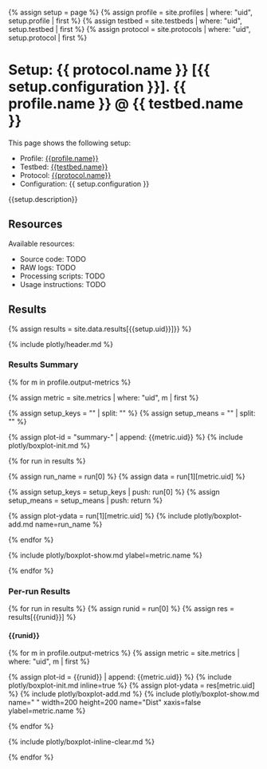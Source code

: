 {% assign setup = page %}
{% assign profile = site.profiles | where: "uid", setup.profile | first %}
{% assign testbed = site.testbeds | where: "uid", setup.testbed | first %}
{% assign protocol = site.protocols | where: "uid", setup.protocol | first %}

# Setup: {{ protocol.name }} [{{ setup.configuration }}]. {{ profile.name }} @ {{ testbed.name }}

This page shows the following setup:
* Profile: [{{profile.name}}](/profiles/{{profile.uid}})
* Testbed: [{{testbed.name}}](/testbeds/{{testbed.uid}})
* Protocol: [{{protocol.name}}](/protocols/{{protocol.uid}})
* Configuration: {{ setup.configuration }}

{{setup.description}}

## Resources

Available resources:
* Source code: TODO
* RAW logs: TODO
* Processing scripts: TODO
* Usage instructions: TODO

## Results

{% assign results = site.data.results[{{setup.uid}}]}} %}

{% include plotly/header.md %}

### Results Summary

{% for m in profile.output-metrics %}

{% assign metric = site.metrics | where: "uid", m | first %}

{% assign setup_keys = "" | split: "" %}
{% assign setup_means = "" | split: "" %}

{% assign plot-id  = "summary-" | append: {{metric.uid}} %}
{% include plotly/boxplot-init.md %}

{% for run in results %}

{% assign run_name = run[0] %}
{% assign data = run[1][metric.uid] %}

{% assign setup_keys = setup_keys | push: run[0] %}
{% assign setup_means = setup_means | push: return %}

{% assign plot-ydata = run[1][metric.uid] %}
{% include plotly/boxplot-add.md name=run_name %}

{% endfor %}

{% include plotly/boxplot-show.md ylabel=metric.name %}

{% endfor %}

### Per-run Results

{% for run in results %}
{% assign runid = run[0] %}
{% assign res = results[{{runid}}] %}

#### {{runid}}

{% for m in profile.output-metrics %}
{% assign metric = site.metrics | where: "uid", m | first %}

{% assign plot-id = {{runid}} | append: {{metric.uid}} %}
{% include plotly/boxplot-init.md inline=true %}
{% assign plot-ydata = res[metric.uid] %}
{% include plotly/boxplot-add.md %}
{% include plotly/boxplot-show.md name=" " width=200 height=200 name="Dist" xaxis=false ylabel=metric.name %}

{% endfor %}

{% include plotly/boxplot-inline-clear.md %}

{% endfor %}
